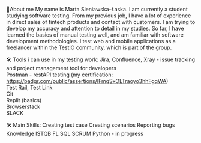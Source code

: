 📖About me
My name is Marta Sieniawska-Łaska. I am currently a student studying software testing. From my previous job, I have a lot of experience in direct sales of fintech products and contact with customers. I am trying to develop my accuracy and attention to detail in my studies. So far, I have learned the basics of manual testing well, and am familiar with software development methodologies. I test web and mobile applications as a freelancer within the TestIO community, which is part of the <epam> group.

🛠️ Tools i can use in my testing work: 
Jira, Confluence, Xray - issue tracking and project management tool for developers  
Postman - restAPI testing (my certification: https://badgr.com/public/assertions/IFmqSxOLTraoyo3hhFgqWA)   
Test Rail, Test Link  
Git   
Replit (basics)   
Browserstack  
SLACK  


🛠️ Main Skills: 
Creating test case
Creating scenarios
Reporting bugs
Knowledge ISTQB FL
SQL
SCRUM
Python - in progress
